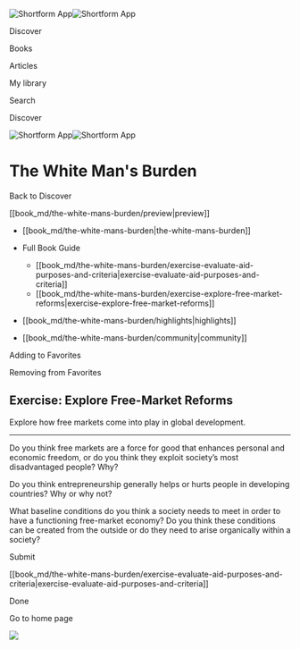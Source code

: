 ![Shortform App](/img/logo.36a2399e.svg)![Shortform App](/img/logo-dark.70c1b072.svg)

Discover

Books

Articles

My library

Search

Discover

![Shortform App](/img/logo.36a2399e.svg)![Shortform App](/img/logo-dark.70c1b072.svg)

# The White Man's Burden

Back to Discover

[[book_md/the-white-mans-burden/preview|preview]]

  * [[book_md/the-white-mans-burden|the-white-mans-burden]]
  * Full Book Guide

    * [[book_md/the-white-mans-burden/exercise-evaluate-aid-purposes-and-criteria|exercise-evaluate-aid-purposes-and-criteria]]
    * [[book_md/the-white-mans-burden/exercise-explore-free-market-reforms|exercise-explore-free-market-reforms]]
  * [[book_md/the-white-mans-burden/highlights|highlights]]
  * [[book_md/the-white-mans-burden/community|community]]



Adding to Favorites 

Removing from Favorites 

## Exercise: Explore Free-Market Reforms

Explore how free markets come into play in global development.

* * *

Do you think free markets are a force for good that enhances personal and economic freedom, or do you think they exploit society’s most disadvantaged people? Why?

Do you think entrepreneurship generally helps or hurts people in developing countries? Why or why not?

What baseline conditions do you think a society needs to meet in order to have a functioning free-market economy? Do you think these conditions can be created from the outside or do they need to arise organically within a society?

Submit 

[[book_md/the-white-mans-burden/exercise-evaluate-aid-purposes-and-criteria|exercise-evaluate-aid-purposes-and-criteria]]

Done

Go to home page 

![](https://bat.bing.com/action/0?ti=56018282&Ver=2&mid=ef8228f7-3ecd-46d6-b51c-81b9d5ae7649&sid=48a964a0642711eeb2d9b36fc717f5e2&vid=48a9a1e0642711eebeaf23361361f0d4&vids=0&msclkid=N&pi=0&lg=en-US&sw=800&sh=600&sc=24&nwd=1&tl=Shortform%20%7C%20Book&p=https%3A%2F%2Fwww.shortform.com%2Fapp%2Fbook%2Fthe-white-mans-burden%2Fexercise-explore-free-market-reforms&r=&lt=1094&evt=pageLoad&sv=1&rn=275264)
